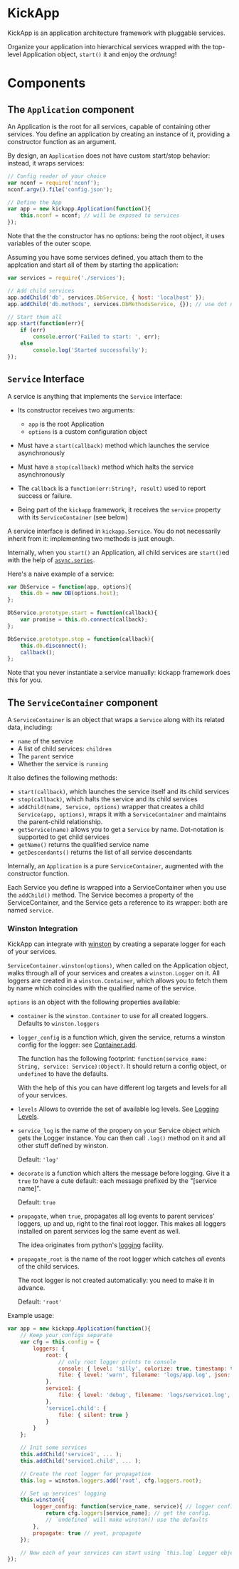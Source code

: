 KickApp
=======

KickApp is an application architecture framework with pluggable services.

Organize your application into hierarchical services wrapped
with the top-level Application object, `start()` it and enjoy the *ordnung*!



Components
==========

The `Application` component
---------------------------

An Application is the root for all services, capable of containing other services.
You define an application by creating an instance of it, providing a constructor function as an argument.

By design, an `Application` does not have custom start/stop behavior: instead, it wraps services:

```js
// Config reader of your choice
var nconf = require('nconf');
nconf.argv().file('config.json');

// Define the App
var app = new kickapp.Application(function(){
    this.nconf = nconf; // will be exposed to services
});
```

Note that the the constructor has no options: being the root object, it uses variables of the outer scope.

Assuming you have some services defined, you attach them to the applcation and start all of them by starting the application:

```js
var services = require('./services');

// Add child services
app.addChild('db', services.DbService, { host: 'localhost' });
app.addChild('db.methods', services.DbMethodsService, {}); // use dot notation for hierarchical services

// Start them all
app.start(function(err){
    if (err)
        console.error('Failed to start: ', err);
    else
        console.log('Started successfully');
});
```



`Service` Interface
-------------------

A service is anything that implements the `Service` interface:

* Its constructor receives two arguments:

    * `app` is the root Application
    * `options` is a custom configuration object

* Must have a `start(callback)` method which launches the service asynchronously
* Must have a `stop(callback)` method which halts the service asynchronously
* The `callback` is a `function(err:String?, result)` used to report success or failure.
* Being part of the `kickapp` framework, it receives the `service` property with its `ServiceContainer` (see below)

A service interface is defined in `kickapp.Service`. You do not necessarily inherit from it:
implementing two methods is just enough.

Internally, when you `start()` an Application, all child services are `start()`ed with the help of
[`async.series`](https://github.com/caolan/async).

Here's a naive example of a service:

```js
var DbService = function(app, options){
    this.db = new DB(options.host);
};

DbService.prototype.start = function(callback){
    var promise = this.db.connect(callback);
};

DbService.prototype.stop = function(callback){
    this.db.disconnect();
    callback();
};
```

Note that you never instantiate a service manually: kickapp framework does this for you.



The `ServiceContainer` component
--------------------------------

A `ServiceContainer` is an object that wraps a `Service` along with its related data, including:

* `name` of the service
* A list of child services: `children`
* The `parent` service
* Whether the service is `running`

It also defines the following methods:

* `start(callback)`, which launches the service itself and its child services
* `stop(callback)`, which halts the service and its child services
* `addChild(name, Service, options)` wrapper that creates a child `Service(app, options)`, wraps it with a
`ServiceContainer` and maintains the parent-child relationship.
* `getService(name)` allows you to get a `Service` by name. Dot-notation is supported to get child services
* `getName()` returns the qualified service name
* `getDescendants()` returns the list of all service descendants

Internally, an `Application` is a pure `ServiceContainer`, augmented with the constructor function.

Each Service you define is wrapped into a ServiceContainer when you use the `addChild()` method. The Service becomes
a property of the ServiceContainer, and the Service gets a reference to its wrapper: both are named `service`.


### Winston Integration
KickApp can integrate with [winston](https://github.com/flatiron/winston) by creating a separate logger for each
of your services.

`ServiceContainer.winston(options)`, when called on the Application object, walks through all of your services and
creates a `winston.Logger` on it. All loggers are created in a `winston.Container`, which allows you to fetch them
by name which coincides with the qualified name of the service.

`options` is an object with the following properties available:

* `container` is the `winston.Container` to use for all created loggers. Defaults to `winston.loggers`
* `logger_config` is a function which, given the service, returns a winston config for the logger:
    see [Container.add](https://github.com/flatiron/winston#working-with-multiple-loggers-in-winston).

    The function has the following footprint: `function(service_name: String, service: Service):Object?`.
    It should return a config object, or `undefined` to have the defaults.

    With the help of this you can have different log targets and levels for all of your services.
* `levels` Allows to override the set of available log levels.
    See [Logging Levels](https://github.com/flatiron/winston#logging-levels).
* `service_log` is the name of the propery on your Service object which gets the Logger instance.
    You can then call `.log()` method on it and all other stuff defined by winston.

    Default: `'log'`
* `decorate` is a function which alters the message before logging.
    Give it a `true` to have a cute default: each message prefixed by the "[service name]".

    Default: `true`
* `propagate`, when `true`, propagates all log events to parent services' loggers, up and up,
    right to the final root logger. This makes all loggers installed on parent services log the same event as well.
    
    The idea originates from python's [logging](http://docs.python.org/3.3/library/logging.html#logging.Logger.propagate)
    facility.
* `propagate_root` is the name of the root logger which catches _all_ events of the child services.

    The root logger is not created automatically: you need to make it in advance.

    Default: `'root'`

Example usage:

```js
var app = new kickapp.Application(function(){
    // Keep your configs separate
    var cfg = this.config = {
        loggers: {
            root: {
                // only root logger prints to console
                console: { level: 'silly', colorize: true, timestamp: true },
                file: { level: 'warn', filename: 'logs/app.log', json: false }
            },
            service1: {
                file: { level: 'debug', filename: 'logs/service1.log', json: false }
            },
            'service1.child': {
                file: { silent: true }
            }
        }
    };

    // Init some services
    this.addChild('service1', ... );
    this.addChild('service1.child', ... );

    // Create the root logger for propagation
    this.log = winston.loggers.add('root', cfg.loggers.root);

    // Set up services' logging
    this.winston({
        logger_config: function(service_name, service){ // logger configurator
            return cfg.loggers[service_name]; // get the config. 
            // `undefined` will make winston() use the defaults
        },
        propagate: true // yeat, propagate
    });

    // Now each of your services can start using `this.log` Logger object
});
```

